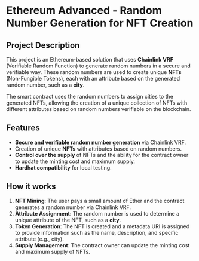 # Ethereum Advanced - Random Number Generation for NFT Creation

## Project Description

This project is an Ethereum-based solution that uses **Chainlink VRF** (Verifiable Random Function) to generate random numbers in a secure and verifiable way. These random numbers are used to create unique **NFTs** (Non-Fungible Tokens), each with an attribute based on the generated random number, such as a **city**.

The smart contract uses the random numbers to assign cities to the generated NFTs, allowing the creation of a unique collection of NFTs with different attributes based on random numbers verifiable on the blockchain.

## Features

- **Secure and verifiable random number generation** via Chainlink VRF.
- Creation of unique **NFTs** with attributes based on random numbers.
- **Control over the supply** of NFTs and the ability for the contract owner to update the minting cost and maximum supply.
- **Hardhat compatibility** for local testing.

## How it works

1. **NFT Mining**: The user pays a small amount of Ether and the contract generates a random number via Chainlink VRF.
2. **Attribute Assignment**: The random number is used to determine a unique attribute of the NFT, such as a **city**.
3. **Token Generation**: The NFT is created and a metadata URI is assigned to provide information such as the name, description, and specific attribute (e.g., city).
4. **Supply Management**: The contract owner can update the minting cost and maximum supply of NFTs.
